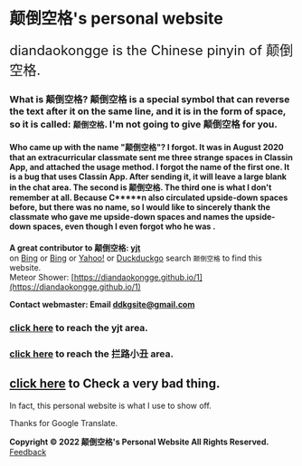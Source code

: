 # 颠倒空格's personal website
<font size=5>diandaokongge is the Chinese pinyin of 颠倒空格. </font>
### What is 颠倒空格? 颠倒空格 is a special symbol that can reverse the text after it on the same line, and it is in the form of space, so it is called: `颠倒空格`. I'm not going to give 颠倒空格 for you.  
#### Who came up with the name "颠倒空格"? I forgot. It was in August 2020 that an extracurricular classmate sent me three strange spaces in Classin App, and attached the usage method. I forgot the name of the first one. It is a bug that uses Classin App. After sending it, it will leave a large blank in the chat area. The second is 颠倒空格. The third one is what I don't remember at all. Because C\*\*\*\*\*n also circulated upside-down spaces before, but there was no name, so I would like to sincerely thank the classmate who gave me upside-down spaces and names the upside-down spaces, even though I even forgot who he was .
**A great contributor to 颠倒空格: [yjt](https://diandaokongge.github.io/yjt)**  
on [Bing](https:cn.bing.com) or [Bing](https://www.bing.com) or [Yahoo!](https://www.yahoo.com) or [Duckduckgo]( https://duckduckgo.com) search `颠倒空格` to find this website.  
Meteor Shower: [https://diandaokongge.github.io/1](https://diandaokongge.github.io/1)
 
**Contact webmaster: Email ddkgsite@gmail.com**
 
### [click here](https://diandaokongge.github.io/en/yjt) to reach the yjt area.
### [click here](https://diandaokongge.github.io/en/llxc) to reach the 拦路小丑 area.
## [click here](https://diandaokongge.github.io/bad) to Check a very bad thing.

In fact, this personal website is what I use to show off.  

Thanks for Google Translate.

**Copyright © 2022 颠倒空格's Personal Website  All Rights Reserved.** [Feedback](https://support.qq.com/products/378149)  

